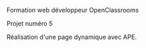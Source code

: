 Formation web développeur OpenClassrooms

Projet numéro 5

Réalisation d'une page dynamique avec APE.

